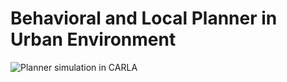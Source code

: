 # Behavioral and Local Planner in Urban Environment

![Planner simulation in CARLA](img/planner_sim.gif)
